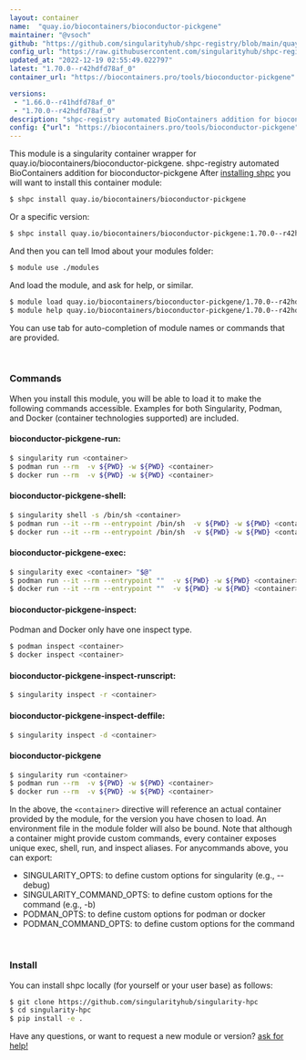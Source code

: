 ```yaml
---
layout: container
name:  "quay.io/biocontainers/bioconductor-pickgene"
maintainer: "@vsoch"
github: "https://github.com/singularityhub/shpc-registry/blob/main/quay.io/biocontainers/bioconductor-pickgene/container.yaml"
config_url: "https://raw.githubusercontent.com/singularityhub/shpc-registry/main/quay.io/biocontainers/bioconductor-pickgene/container.yaml"
updated_at: "2022-12-19 02:55:49.022797"
latest: "1.70.0--r42hdfd78af_0"
container_url: "https://biocontainers.pro/tools/bioconductor-pickgene"

versions:
 - "1.66.0--r41hdfd78af_0"
 - "1.70.0--r42hdfd78af_0"
description: "shpc-registry automated BioContainers addition for bioconductor-pickgene"
config: {"url": "https://biocontainers.pro/tools/bioconductor-pickgene", "maintainer": "@vsoch", "description": "shpc-registry automated BioContainers addition for bioconductor-pickgene", "latest": {"1.70.0--r42hdfd78af_0": "sha256:12f3a0534b80890245743485e8ebec391ab35d0a27ed7974eb72222716d784e1"}, "tags": {"1.66.0--r41hdfd78af_0": "sha256:200ab601e7bbe83d6f36e1534e1d9b8e7645950383919baed374d60e7261e47c", "1.70.0--r42hdfd78af_0": "sha256:12f3a0534b80890245743485e8ebec391ab35d0a27ed7974eb72222716d784e1"}, "docker": "quay.io/biocontainers/bioconductor-pickgene"}
---
```


This module is a singularity container wrapper for quay.io/biocontainers/bioconductor-pickgene.
shpc-registry automated BioContainers addition for bioconductor-pickgene
After [installing shpc](#install) you will want to install this container module:


```bash
$ shpc install quay.io/biocontainers/bioconductor-pickgene
```

Or a specific version:

```bash
$ shpc install quay.io/biocontainers/bioconductor-pickgene:1.70.0--r42hdfd78af_0
```

And then you can tell lmod about your modules folder:

```bash
$ module use ./modules
```

And load the module, and ask for help, or similar.

```bash
$ module load quay.io/biocontainers/bioconductor-pickgene/1.70.0--r42hdfd78af_0
$ module help quay.io/biocontainers/bioconductor-pickgene/1.70.0--r42hdfd78af_0
```

You can use tab for auto-completion of module names or commands that are provided.

<br>

### Commands

When you install this module, you will be able to load it to make the following commands accessible.
Examples for both Singularity, Podman, and Docker (container technologies supported) are included.

#### bioconductor-pickgene-run:

```bash
$ singularity run <container>
$ podman run --rm  -v ${PWD} -w ${PWD} <container>
$ docker run --rm  -v ${PWD} -w ${PWD} <container>
```

#### bioconductor-pickgene-shell:

```bash
$ singularity shell -s /bin/sh <container>
$ podman run --it --rm --entrypoint /bin/sh  -v ${PWD} -w ${PWD} <container>
$ docker run --it --rm --entrypoint /bin/sh  -v ${PWD} -w ${PWD} <container>
```

#### bioconductor-pickgene-exec:

```bash
$ singularity exec <container> "$@"
$ podman run --it --rm --entrypoint ""  -v ${PWD} -w ${PWD} <container> "$@"
$ docker run --it --rm --entrypoint ""  -v ${PWD} -w ${PWD} <container> "$@"
```

#### bioconductor-pickgene-inspect:

Podman and Docker only have one inspect type.

```bash
$ podman inspect <container>
$ docker inspect <container>
```

#### bioconductor-pickgene-inspect-runscript:

```bash
$ singularity inspect -r <container>
```

#### bioconductor-pickgene-inspect-deffile:

```bash
$ singularity inspect -d <container>
```



#### bioconductor-pickgene

```bash
$ singularity run <container>
$ podman run --rm  -v ${PWD} -w ${PWD} <container>
$ docker run --rm  -v ${PWD} -w ${PWD} <container>
```


In the above, the `<container>` directive will reference an actual container provided
by the module, for the version you have chosen to load. An environment file in the
module folder will also be bound. Note that although a container
might provide custom commands, every container exposes unique exec, shell, run, and
inspect aliases. For anycommands above, you can export:

 - SINGULARITY_OPTS: to define custom options for singularity (e.g., --debug)
 - SINGULARITY_COMMAND_OPTS: to define custom options for the command (e.g., -b)
 - PODMAN_OPTS: to define custom options for podman or docker
 - PODMAN_COMMAND_OPTS: to define custom options for the command

<br>

### Install

You can install shpc locally (for yourself or your user base) as follows:

```bash
$ git clone https://github.com/singularityhub/singularity-hpc
$ cd singularity-hpc
$ pip install -e .
```

Have any questions, or want to request a new module or version? [ask for help!](https://github.com/singularityhub/singularity-hpc/issues)